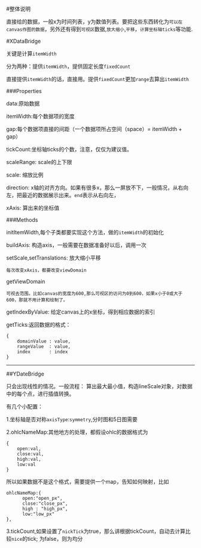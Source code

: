 #整体说明

直接给的数据，一般x为时间列表，y为数值列表。要把这些东西转化为`可以在canvas作图的数据`，另外还有得到`可视区`数据,`放大缩小`,`平移`，`计算坐标轴ticks`等功能.



#XDataBridge

关键是计算`itemWidth`

分为两种：提供`itemWidth`，提供固定长度`fixedCount`

直接提供`itemWidth`的话，直接用。提供`fixedCount`更加`range`去算出`itemWidth`

###Properties

data:原始数据

itemWidth:每个数据项的宽度

gap:每个数据项直接的间距（一个数据项所占空间（space）= itemWidth + gap）

tickCount:坐标轴ticks的个数，注意，仅仅为建议值。

scaleRange: scale的上下限

scale: 缩放比例

direction: x轴的对齐方向。如果有很多x，那么一屏放不下，一般情况，从右向左，把最近的数据展示出来。`end`表示从右向左，

xAxis: 算出来的坐标值

###Methods

initItemWidth,每个子类都要实现这个方法，做的`itemWidth`的初始化

buildAxis: 构造axis，一般需要在数据准备好以后，调用一次

setScale,setTranslations: 放大缩小平移

	每次改变xAxis，都要改变viewDomain
	
getViewDomain
	
	可视去范围。比如canvas的宽度为600,那么可视区的访问为0到600，如果x小于0或大于600，那就不用计算和绘制了。
	
getIndexByValue:
	给定canvas上的x坐标，得到相应数据的索引
	
	
getTicks:返回数据的格式：
	
	{
		domainValue : value,
		rangeValue  : value,
		index       : index
	}
	
------	
	
##YDateBridge

只会出现线性的情况。一般流程： 算出最大最小值，构造lineScale对象，对数据中的每个点，进行插值转换。

有几个小配置：
	
1.坐标轴是否对称`axisType`:`symmetry`,分时图和5日图需要

2.ohlcNameMap:其他地方的处理，都假设ohlc的数据格式为

	{
		open:val,
		close:val,
		high:val,
		low:val
	}
	
 所以如果数据不是这个格式，需要提供一个map，告知如何映射，比如
 
 	ohlcNameMap:{
          open:"open_px",
          close:"close_px",
          high : "high_px",
          low:"low_px"
    },
    
 3.tickCount,如果设置了`nickTick`为true，那么讲根据tickCount，自动去计算比较`nice`的tick; 为false，则为均分
 
 
	
